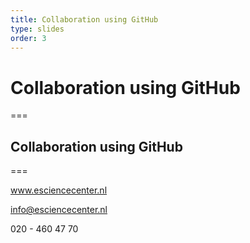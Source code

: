 ```yaml
---
title: Collaboration using GitHub 
type: slides
order: 3
---
```


<!-- .slide: data-state="title" -->

# Collaboration using GitHub

===

<!-- .slide: data-state="standard" -->

##  Collaboration using GitHub <TODO> 
 

===

<!-- .slide: data-state="keepintouch" -->

www.esciencecenter.nl

info@esciencecenter.nl
 
020 - 460 47 70   

